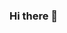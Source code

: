### Hi there 👋

<!--
I am Faith Amanze, a ui/ux developer and IT Support Engineer


- 🔭 I’m currently working on cloud computing, digital product development.
- 🌱 I’m currently learning Frontend Development
- 👯 I’m looking to collaborate on open source project, design and developement of digital products, IT Support.
- 🤔 I’m looking for help with digital Product development , DevOps and Cloud Computing
- 💬 Ask me about Product Design, Web Developement, Cloud Computing
- 📫 How to reach me: Connect with me on linkedin at wwww.linkedin.com/in/faith-amanze, behance: www.behance.net/faith_amanze
- 😄 Pronouns: He/Him
- ⚡ Fun fact: I am a voracious learner, I love music , studying, travelling and writing.
-->
